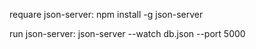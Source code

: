 
requare json-server: npm install -g json-server

run json-server: json-server --watch db.json --port 5000